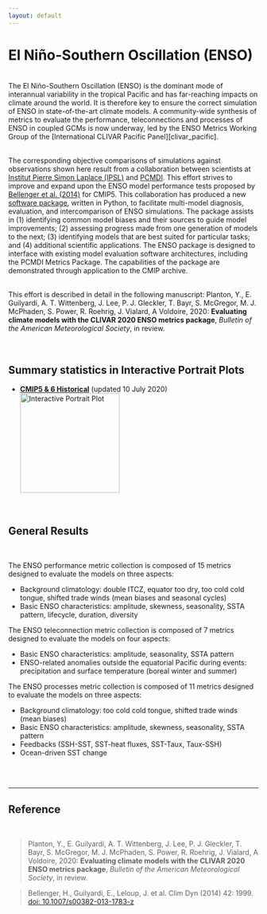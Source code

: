 ```yaml
---
layout: default
---
```


# El Niño-Southern Oscillation (ENSO)
<br/>
The El Niño-Southern Oscillation (ENSO) is the dominant mode of interannual variability in the tropical Pacific and has far-reaching impacts on climate around the world. It is therefore key to ensure the correct simulation of ENSO in state-of-the-art climate models. A community-wide synthesis of metrics to evaluate the performance, teleconnections and processes of ENSO in coupled GCMs is now underway, led by the ENSO Metrics Working Group of the [International CLIVAR Pacific Panel][clivar_pacific]. 
<br/>
<br/>

The corresponding objective comparisons of simulations against observations shown here result from a collaboration between scientists at [Institut Pierre Simon Laplace (IPSL)][ipsl] and [PCMDI][pcmdi]. This effort strives to improve and expand upon the ENSO model performance tests proposed by [Bellenger et al. (2014)][Bellenger2014] for CMIP5. This collaboration has produced a new [software package][githubrepo], written in Python, to facilitate multi-model diagnosis, evaluation, and intercomparison of ENSO simulations. The package assists in (1) identifying common model biases and their sources to guide model improvements; (2) assessing progress made from one generation of models to the next; (3) identifying models that are best suited for particular tasks; and (4) additional scientific applications. The ENSO package is designed to interface with existing model evaluation software architectures, including the PCMDI Metrics Package. The capabilities of the package are demonstrated through application to the CMIP archive. 
<br/>
<br/>

This effort is described in detail in the following manuscript:  Planton, Y., E. Guilyardi, A. T. Wittenberg, J. Lee, P. J. Gleckler, T. Bayr, S. McGregor, M. J. McPhaden, S. Power, R. Roehrig, J. Vialard, A Voldoire, 2020: **Evaluating climate models with the CLIVAR 2020 ENSO metrics package**, _Bulletin of the American Meteorological Society_, in review.
<br/>
<br/>
<br/>

## Summary statistics in Interactive Portrait Plots
- [**CMIP5 & 6 Historical**][ipp_enso] (updated 10 July 2020)
[<img src="https://pcmdi.llnl.gov/pmp-preliminary-results/interactive_plot/portrait_plot/enso_metric/raw_values/enso_metrics_interactive_portrait_plots_v20200710.png" alt="Interactive Portrait Plot" title="Interactive Portrait Plot" width="200">][ipp_enso]


<br/>

## General Results
<br/>

The ENSO performance metric collection is composed of 15 metrics designed to evaluate the models on three aspects:
- Background climatology: double ITCZ, equator too dry, too cold cold tongue, shifted trade winds (mean biases and seasonal cycles)
- Basic ENSO characteristics: amplitude, skewness, seasonality, SSTA pattern, lifecycle, duration, diversity

The ENSO teleconnection metric collection is composed of 7 metrics designed to evaluate the models on four aspects:
- Basic ENSO characteristics: amplitude, seasonality, SSTA pattern
- ENSO-related anomalies outside the equatorial Pacific during events: precipitation and surface temperature (boreal winter and summer)

The ENSO processes metric collection is composed of 11 metrics designed to evaluate the models on three aspects:
- Background climatology: too cold cold tongue, shifted trade winds (mean biases)
- Basic ENSO characteristics: amplitude, skewness, seasonality, SSTA pattern
- Feedbacks (SSH-SST, SST-heat fluxes, SST-Taux, Taux-SSH)
- Ocean-driven SST change


<br/>
<br/>

---

## Reference
<br/>

  > Planton, Y., E. Guilyardi, A. T. Wittenberg, J. Lee, P. J. Gleckler, T. Bayr, S. McGregor, M. J. McPhaden, S. Power, R. Roehrig, J. Vialard, A Voldoire, 2020: **Evaluating climate models with the CLIVAR 2020 ENSO metrics package**, _Bulletin of the American Meteorological Society_, in review.
  
  > Bellenger, H., Guilyardi, E., Leloup, J. et al. Clim Dyn (2014) 42: 1999. [doi: 10.1007/s00382-013-1783-z][Bellenger2014]



[githubrepo]: https://github.com/CLIVAR-PRP/enso_metrics
[clivar_pacific]: http://www.clivar.org/clivar-panels/pacific
[pcmdi]: https://pcmdi.llnl.gov/
[ipsl]: https://www.ipsl.fr/en/

[Bayr2019]: https://doi.org/10.1007/s00382-018-4575-7
[Bellenger2014]: https://doi.org/10.1007/s00382-013-1783-z

[ipp_enso]: https://pcmdi.llnl.gov/pmp-preliminary-results/interactive_plot/portrait_plot/enso_metric/enso_metrics_interactive_portrait_plots_v20200710.html
